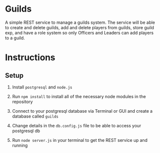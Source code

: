 # Guilds
A simple REST service to manage a guilds system. The service will be able to create and delete guilds, add and delete players from guilds, store guild exp, and have a role system  so only Officers and Leaders can add players to a guild.
# Instructions
## Setup
1. Install `postgresql` and `node.js`

2. Run `npm install` to install all of the necessary node modules in the repository

3. Connect to your postgresql database via Terminal or GUI and create a database called `guilds`

4. Change details in the `db.config.js` file to be able to access your postgresql db

5. Run `node server.js` in your terminal to get the REST service up and running


